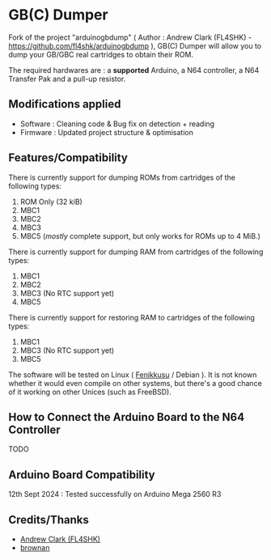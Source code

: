 # GB(C) Dumper

Fork of the project "arduinogbdump" ( Author : Andrew Clark (FL4SHK) - https://github.com/fl4shk/arduinogbdump ), GB(C) Dumper will allow you to dump your GB/GBC real cartridges to obtain their ROM.

The required hardwares are : a **supported** Arduino, a N64 controller, a N64 Transfer Pak and a pull-up resistor.

## Modifications applied
- Software : Cleaning code & Bug fix on detection + reading
- Firmware : Updated project structure & optimisation 

## Features/Compatibility

There is currently support for dumping ROMs from cartridges of the following types:
  1.  ROM Only (32 kiB)
  2.  MBC1
  3.  MBC2
  4.  MBC3
  5.  MBC5 (*mostly* complete support, but only works for ROMs up to 4 MiB.)

There is currently support for dumping RAM from cartridges of the following
types:
  1.  MBC1
  2.  MBC2
  3.  MBC3 (No RTC support yet)
  4.  MBC5

There is currently support for restoring RAM to cartridges of the following
types:
  1.  MBC1
  2.  MBC3 (No RTC support yet)
  3.  MBC5

The software will be tested on Linux ( [Fenikkusu](https://jackobo.info/?datas=fenikkusu) / Debian ). It is not known whether it would even compile on other systems, but there's a good chance of it working on other Unices (such as FreeBSD).

## How to Connect the Arduino Board to the N64 Controller

TODO

## Arduino Board Compatibility

12th Sept 2024 : Tested successfully on Arduino Mega 2560 R3 

## Credits/Thanks

- [Andrew Clark (FL4SHK)](https://github.com/fl4shk/arduinogbdump) 
- [brownan](https://github.com/brownan/Gamecube-N64-Controller)
